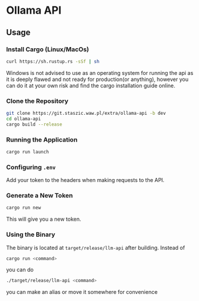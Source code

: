 # Ollama API

## Usage

### Install Cargo (Linux/MacOs)

```bash
curl https://sh.rustup.rs -sSf | sh
```
Windows is not advised to use as an operating system for running the api as it is deeply flawed and not ready for production(or anything), however you can do it at your own risk and find the cargo installation guide online.

### Clone the Repository

```bash
git clone https://git.staszic.waw.pl/extra/ollama-api -b dev
cd ollama-api
cargo build --release
```

### Running the Application

```bash
cargo run launch
```

### Configuring `.env`

Add your token to the headers when making requests to the API.

### Generate a New Token

```bash
cargo run new
```
This will give you a new token.

### Using the Binary

The binary is located at `target/release/llm-api` after building.
Instead of 
```bash
cargo run <command>
```
you can do
```bash
./target/release/llm-api <command>
```
you can make an alias or move it somewhere for convenience